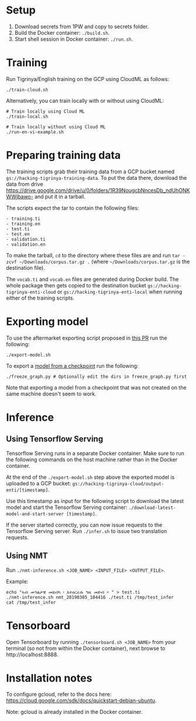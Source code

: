 # Setup
1. Download secrets from 1PW and copy to secrets folder.
1. Build the Docker container: `./build.sh`.
1. Start shell session in Docker container: `./run.sh`.


# Training
Run Tigrinya/English training on the GCP using CloudML as follows:
```
./train-cloud.sh
```

Alternatively, you can train locally with or without using CloudML:

```
# Train locally using Cloud ML
./train-local.sh

# Train locally without using Cloud ML
./run-en-vi-example.sh
```

# Preparing training data
The training scripts grab their training data from a GCP bucket named `gs://hacking-tigrinya-training-data`. 
To put the data there, download the data from drive https://drive.google.com/drive/u/0/folders/1R39NougcbNncesDb_ndUhONKWWjbawo- and put it in a tarball.

The scripts expect the tar to contain the following files:
```
- training.ti
- training.en
- test.ti
- test.en
- validation.ti
- validation.en
```

To make the tarball, `cd` to the directory where these files are and run `tar -zcvf ~/Downloads/corpus.tar.gz .` (where `~/Downloads/corpus.tar.gz` is the destination file).

The `vocab.ti` and `vocab.en` files are generated during Docker build. The whole package then gets copied to the destination bucket `gs://hacking-tigrinya-enti-cloud` or `gs://hacking-tigrinya-enti-local` when running either of the training scripts.

# Exporting model
To use the aftermarket exporting script proposed in [this PR](https://github.com/tensorflow/nmt/pull/344) run the following:

```
./export-model.sh
```

To export a [model from a checkpoint](https://stackoverflow.com/questions/45864363/tensorflow-how-to-convert-meta-data-and-index-model-files-into-one-graph-pb) run the following:
 ```
./freeze_graph.py # Optionally edit the dirs in freeze_graph.py first
```
Note that exporting a model from a checkpoint that was not created on the same machine doesn't seem to work.

# Inference

## Using Tensorflow Serving

Tensorflow Serving runs in a separate Docker container. Make sure to run the following commands on the host machine rather than in the Docker container.

At the end of the `./export-model.sh` step above the exported model is uploaded to a GCP bucket: `gs://hacking-tigrinya-cloud/output-enti/[timestamp]`.

Use this timestamp as input for the following script to download the latest model and start the Tensorflow Serving container: `./download-latest-model-and-start-server [timestamp]`.

If the server started correctly, you can now issue requests to the Tensorflow Serving server. Run `./infer.sh` to issue two translation requests.

## Using NMT
Run `./nmt-inference.sh <JOB_NAME> <INPUT_FILE> <OUTPUT_FILE>`.

Example:
```
echo "ኣብ መዓልታዊ መደብካ ፡ እተዕርፈሉ ግዜ መድብ ። " > test.ti
./nmt-inference.sh nmt_20190305_104416 ./test.ti /tmp/test_infer
cat /tmp/test_infer
```

# Tensorboard
Open Tensorboard by running `./tensorboard.sh <JOB_NAME>` from your terminal (so not from within the Docker container), next browse to http://localhost:8888.

# Installation notes
To configure gcloud, refer to the docs here: https://cloud.google.com/sdk/docs/quickstart-debian-ubuntu.

Note: gcloud is already installed in the Docker container.
